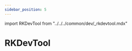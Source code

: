 ```yaml
---
sidebar_position: 5
---
```


import RKDevTool from "../../../common/dev/\_rkdevtool.mdx"

# RKDevTool

<RKDevTool />
